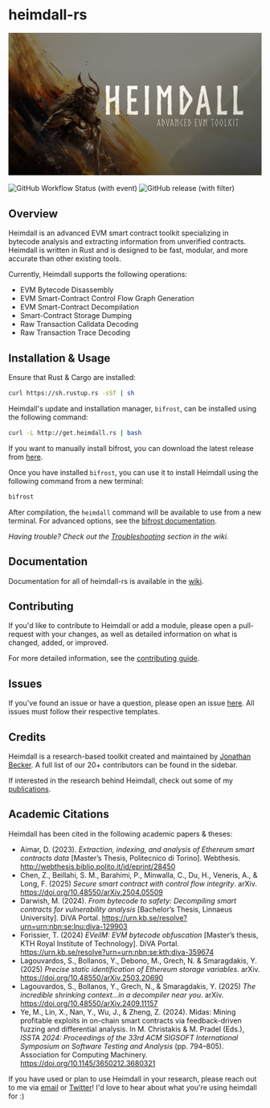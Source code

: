 # heimdall-rs

![splash preview](./preview.png?raw=true)

![GitHub Workflow Status (with event)](https://img.shields.io/github/actions/workflow/status/jon-becker/heimdall-rs/tests.yml?label=Unit%20Tests)
![GitHub release (with filter)](https://img.shields.io/github/v/release/jon-becker/heimdall-rs?color=success&label=Latest%20Version)


## Overview

Heimdall is an advanced EVM smart contract toolkit specializing in bytecode analysis and extracting information from unverified contracts. Heimdall is written in Rust and is designed to be fast, modular, and more accurate than other existing tools.

Currently, Heimdall supports the following operations:
 * EVM Bytecode Disassembly
 * EVM Smart-Contract Control Flow Graph Generation
 * EVM Smart-Contract Decompilation
 * Smart-Contract Storage Dumping
 * Raw Transaction Calldata Decoding
 * Raw Transaction Trace Decoding

## Installation & Usage

Ensure that Rust & Cargo are installed:

```bash
curl https://sh.rustup.rs -sSf | sh
```

Heimdall's update and installation manager, `bifrost`, can be installed using the following command:

```bash
curl -L http://get.heimdall.rs | bash
```

If you want to manually install bifrost, you can download the latest release from [here](./bifrost/bifrost).

Once you have installed `bifrost`, you can use it to install Heimdall using the following command from a new terminal:

```bash
bifrost
```

After compilation, the `heimdall` command will be available to use from a new terminal. For advanced options, see the [bifrost documentation](https://jbecker.dev/r/heimdall-rs/wiki/installation).

_Having trouble? Check out the [Troubleshooting](https://jbecker.dev/r/heimdall-rs/wiki/troubleshooting) section in the wiki._

## Documentation

Documentation for all of heimdall-rs is available in the [wiki](https://jbecker.dev/r/heimdall-rs/wiki).

## Contributing

If you'd like to contribute to Heimdall or add a module, please open a pull-request with your changes, as well as detailed information on what is changed, added, or improved.

For more detailed information, see the [contributing guide](https://jbecker.dev/r/heimdall-rs/wiki/contributing).

## Issues

If you've found an issue or have a question, please open an issue [here](https://jbecker.dev/r/heimdall-rs/issues). All issues must follow their respective templates.

## Credits

Heimdall is a research-based toolkit created and maintained by [Jonathan Becker](https://jbecker.dev). A full list of our 20+ contributors can be found in the sidebar.

If interested in the research behind Heimdall, check out some of my [publications](https://jbecker.dev/research).

## Academic Citations

Heimdall has been cited in the following academic papers & theses:



- Aimar, D. (2023). *Extraction, indexing, and analysis of Ethereum smart contracts data* [Master’s Thesis, Politecnico di Torino]. Webthesis. http://webthesis.biblio.polito.it/id/eprint/28450
- Chen, Z., Beillahi, S. M., Barahimi, P., Minwalla, C., Du, H., Veneris, A., & Long, F. (2025) *Secure smart contract with control flow integrity*. arXiv. https://doi.org/10.48550/arXiv.2504.05509
- Darwish, M. (2024). *From bytecode to safety: Decompiling smart contracts for vulnerability analysis* [Bachelor’s Thesis, Linnaeus University]. DiVA Portal. https://urn.kb.se/resolve?urn=urn:nbn:se:lnu:diva-129903
- Forissier, T. (2024) *EVeilM: EVM bytecode obfuscation* [Master’s thesis, KTH Royal Institute of Technology]. DiVA Portal. https://urn.kb.se/resolve?urn=urn:nbn:se:kth:diva-359674
- Lagouvardos, S., Bollanos, Y., Debono, M., Grech, N. & Smaragdakis, Y. (2025) *Precise static identification of Ethereum storage variables*. arXiv. https://doi.org/10.48550/arXiv.2503.20690
- Lagouvardos, S., Bollanos, Y., Grech, N., & Smaragdakis, Y. (2025) *The incredible shrinking context…in a decompiler near you*. arXiv. https://doi.org/10.48550/arXiv.2409.11157
- Ye, M., Lin, X., Nan, Y., Wu, J., & Zheng, Z. (2024). Midas: Mining profitable exploits in on-chain smart contracts via feedback-driven fuzzing and differential analysis. In M. Christakis & M. Pradel (Eds.), *ISSTA 2024: Proceedings of the 33rd ACM SIGSOFT International Symposium on Software Testing and Analysis* (pp. 794–805). Association for Computing Machinery. https://doi.org/10.1145/3650212.3680321

If you have used or plan to use Heimdall in your research, please reach out to me via [email](mailto:jonathan@jbecker.dev) or [Twitter](https://x.com/BeckerrJon)! I'd love to hear about what you're using heimdall for :)
